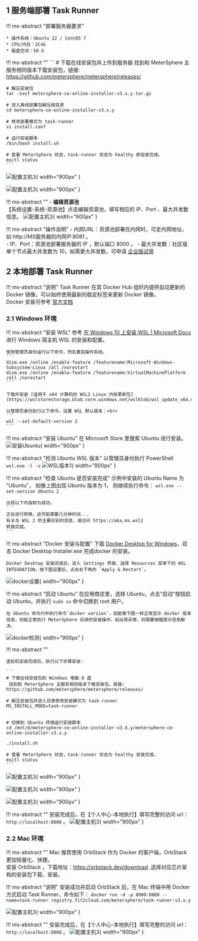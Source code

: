 
## 1 服务端部署 Task Runner

!!! ms-abstract "部署服务器要求"

    * 操作系统：Ubuntu 22 / CentOS 7
    * CPU/内存：2C4G
    * 磁盘空间：50 G

!!! ms-abstract ""
    ```
    # 下载在线安装包并上传到服务器
    找到和 MeterSphere 主服务相同版本下载安装包，链接:  https://github.com/metersphere/metersphere/releases/
    
    # 解压安装包
    tar -zxvf metersphere-ce-online-installer-v3.x.y.tar.gz

    # 进入离线部署包解压缩目录
    cd metersphere-ce-online-installer-v3.x.y

    # 修改部署模式为 task-runner
    vi install.conf
    
    # 运行安装脚本
    /bin/bash install.sh
    
    # 查看 MeterSphere 状态，task-runner 状态为 healthy 即安装完成。
    msctl status
    ```
![配置主机3](../img/installation/dis_pressure/修改模式.png){ width="900px" }

![配置主机3](../img/installation/dis_pressure/status.png){ width="900px" }

!!! ms-abstract ""
     - **编辑资源池** <br>
     【系统设置-系统-资源池】点击编辑资源池，填写相应的 IP、Port 、最大并发数信息。
![配置主机3](../img/installation/dis_pressure/资源池添加.png){ width="900px" }

!!! ms-abstract "操作说明"
    - 内网URL：资源池部署在内网时，可走内网地址，如 http://MS服务器的内网IP:8081 。</br>
    - IP、Port：资源池部署服务器的 IP ，默认端口 8000 。
    - 最大并发数：社区版单个节点最大并发数为 10，如需更大并发数，可申请 [企业版试用](https://jinshuju.net/f/CzzAOe)
  
## 2 本地部署 Task Runner

!!! ms-abstract "说明"
    Task Runner 在其 Docker Hub 组织内提供自动更新的 Docker 镜像。可以始终使用最新的稳定标签来更新 Docker 镜像。</br>
    Docker 安装可参考 [官方文档](https://docs.docker.com/desktop/install/windows-install/)

### 2.1 Windows 环境

!!! ms-abstract "安装 WSL"
    参考 [在 Windows 10 上安装 WSL | Microsoft Docs](https://docs.microsoft.com/zh-cn/windows/wsl/install) 进行 Windows 宿主机 WSL 的安装和配置。  
    
    使用管理员身份运行以下命令，然后重启操作系统。
    ```
    dism.exe /online /enable-feature /featurename:Microsoft-Windows-Subsystem-Linux /all /norestart
    dism.exe /online /enable-feature /featurename:VirtualMachinePlatform /all /norestart
    ```

    下载并安装 [适用于 x64 计算机的 WSL2 Linux 内核更新包](https://wslstorestorage.blob.core.windows.net/wslblob/wsl_update_x64.msi)

    以管理员身份执行以下命令，设置 WSL 默认版本：<br>
    ```
    wsl --set-default-version 2
    ```

!!! ms-abstract "安装 Ubuntu"
    在 Microsoft Store 里搜索 Ubuntu 进行安装。
 ![安装Ubuntu](../img/installation/dis_pressure/windows-install-ubuntu.png){ width="900px" }

!!! ms-abstract "检测 Ubuntu WSL 版本"
    以管理员身份执行 PowerShell
    ```
    wsl.exe -l -v
    ```
 ![WSL版本1](../img/installation/dis_pressure/check-version-1.png){ width="900px" }

!!! ms-abstract "检查 Ubuntu 是否安装完成"
    示例中安装的 Ubuntu Name 为 "Ubuntu"， 如像上图出现 Ubuntu 版本为 1， 则继续执行命令：
    ```
    wsl.exe --set-version Ubuntu 2
    ```

    出现以下内容即为成功。
    ```
    正在进行转换，这可能需要几分钟时间...
    有关与 WSL 2 的主要区别的信息，请访问 https://aka.ms.wsl2
    转换完成。
    ```

!!! ms-abstract "Docker 安装与配置"
    下载 [Docker Desktop for Windows](https://desktop.docker.com/win/main/amd64/Docker%20Desktop%20Installer.exe)，双击 Docker Desktop Installer.exe 完成docker 的安装。

    Docker Desktop 安装完成后，进入 Settings 界面，选择 Resources 菜单下的 WSL INTEGRATION，按下图设置后，点击右下角的 `Apply & Restart`。
![docker设置](../img/installation/dis_pressure/docker-settings.png){ width="900px" }

!!! ms-abstract "启动 Ubuntu"
    在应用商店里，选择 Ubuntu，点击"启动"按钮启动 Ubuntu，并执行 `sudo su` 命令切换到 root 用户。</br>
    
    在 Ubuntu 命令行中执行命令`docker version`，如能像下图一样正常显示 docker 版本信息，则能正常执行 MeterSphere 后续的安装操作，如出现异常，则需要根据提示信息解决。
![docker检测](../img/installation/dis_pressure/check-docker.png){ width="900px" }

!!! ms-abstract ""
  
    虚拟机安装完成后，执行以下步骤安装：

    ```
    # 下载在线安装包到 Windows 电脑 D 盘
     找到和 MeterSphere 主服务相同版本下载安装包，链接:  https://github.com/metersphere/metersphere/releases/
    
    # 解压安装包并进入目录修改安装模式为 task-runner
    MS_INSTALL_MODE=task-runner

    
    # 切换到 Ubuntu 终端运行安装脚本
    cd /mnt/d/metersphere-ce-online-installer-v3.X.y/metersphere-ce-online-installer-v3.x.y
    
    ./install.sh
    
    # 查看 MeterSphere 状态，task-runner 状态为 healthy 安装完成。
    msctl status
    ```
![配置主机3](../img/installation/dis_pressure/修改模式w.png){ width="900px" }

![配置主机3](../img/installation/dis_pressure/部署w.png){ width="900px" }

![配置主机3](../img/installation/dis_pressure/ww.png){ width="900px" }

!!! ms-abstract ""
    安装完成后，在【个人中心-本地执行】填写完整的访问 url：`http://localhost:8000` 。
![配置主机3](../img/installation/dis_pressure/本地.png){ width="900px" }

### 2.2 Mac 环境

!!! ms-abstract ""
    Mac 推荐使用 OrbStack 作为 Docker 的客户端，OrbStack 更加轻量化、快捷。</br>
    安装 OrbStack ，下载地址：https://orbstack.dev/download ,选择对应芯片架构的安装包下载、安装。

!!! ms-abstract "说明"
    安装成功并启动 OrbStack 后，在 Mac 终端中用 Docker 方式启动 Task Runner，命令如下：
    ```
    docker run -d -p 8000:8000 --name=task-runner registry.fit2cloud.com/metersphere/task-runner:v3.x.y
    ```

![配置主机3](../img/installation/dis_pressure/mac_install_1.png){ width="900px" }
    

!!! ms-abstract ""
    安装完成后，在【个人中心-本地执行】填写完整的访问 url：`http://localhost:8000` 。
![配置主机3](../img/installation/dis_pressure/本地.png){ width="900px" }